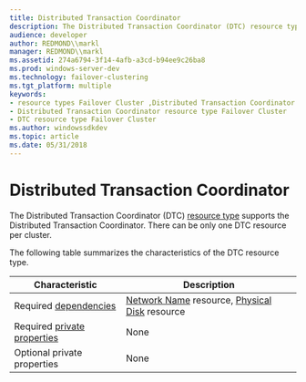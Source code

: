```yaml
---
title: Distributed Transaction Coordinator
description: The Distributed Transaction Coordinator (DTC) resource type supports the Distributed Transaction Coordinator. There can be only one DTC resource per cluster.
audience: developer
author: REDMOND\\markl
manager: REDMOND\\markl
ms.assetid: 274a6794-3f14-4afb-a3cd-b94ee9c26ba8
ms.prod: windows-server-dev
ms.technology: failover-clustering
ms.tgt_platform: multiple
keywords:
- resource types Failover Cluster ,Distributed Transaction Coordinator
- Distributed Transaction Coordinator resource type Failover Cluster
- DTC resource type Failover Cluster
ms.author: windowssdkdev
ms.topic: article
ms.date: 05/31/2018
---
```


# Distributed Transaction Coordinator

The Distributed Transaction Coordinator (DTC) [resource type](resource-types.md) supports the Distributed Transaction Coordinator. There can be only one DTC resource per cluster.

The following table summarizes the characteristics of the DTC resource type.



| Characteristic                                        | Description                                                                            |
|-------------------------------------------------------|----------------------------------------------------------------------------------------|
| Required [dependencies](resource-dependencies.md)    | [Network Name](network-name.md) resource, [Physical Disk](physical-disk.md) resource |
| Required [private properties](private-properties.md) | None                                                                                   |
| Optional private properties                           | None                                                                                   |



 

 

 




